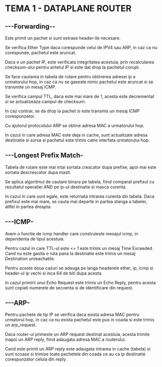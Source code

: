 
# TEMA 1 - DATAPLANE ROUTER


## ---Forwarding--

Este primit un pachet si sunt extrase header-ile necesare.

Se verifica Ether Type daca corespunde celui de IPV4 sau ARP,
in caz ca nu corespunde, pachetul este aruncat.

Daca e un pachet IP, este verificata integritatea acestuia, prin recalcularea
checksum-ului pentru antetul IP si este dat drop la pachetul corupt.

Se face cautarea in tabela de rutare pentru obtinerea adresei ip a
urmatorului hop, in caz ca nu se gaseste nimic pachetul este aruncat si
se transmite un mesaj ICMP.

Se verifica campul TTL, daca este mai mare de 1, acesta este decrementat si
se actualizeaza campul de checksum.

In caz contrar, se da drop la pachet si este transmis un mesaj ICMP
corespunzator.

Cu ajutorul protocolului ARP se obtine adresa MAC a urmatorului hop.

In cazul in care adresa MAC este deja in cache, sunt actualizate adresa
destinatie si sursa si pachetul este trimis catre interfata urmatorului hop.


## ---Longest Prefix Match-

Tabela de rutare este mai intai sortata crescator dupa prefixe,
apoi mai este sortata descrescator dupa masti.

Se aplica algoritmul de cautare binara pe tabela, fiind comparat prefixul cu
rezultatul operatiei AND pe ip-ul destinatie si masca curenta.

In cazul in care sunt egale, este returnata intrarea curenta din tabela.
Daca prefixul este mai mare, se cauta mai departe in partea stanga a tabelei,
altfel in partea dreapta.


## ---ICMP-

Avem o functie de icmp handler care construieste mesajul icmp,
in dependenta de tipul acestuia.

Pentru cazul in care TTL-ul este <= 1 este trimis un mesaj Time Exceeded.
Cand nu este gasita o ruta pana la destinatie este trimis
un mesaj Destination unreachable.

Pentru aceste doua cazuri se adauga pe langa headerele ether, ip, icmp si
header-ul ip vechi si inca 64 de biti dupa acesta.

In cazul primirii unui Echo Request este trimis un Echo Reply, pentru acesta
sunt copiati numerele de secventa si de identificare din request.

## ---ARP-

Pentru pachete de tip IP se verifica daca exista adresa MAC pentru urmatorul
hop, in caz ca nu exista pachetul este pus in coada si este trimis un arp_request.

Daca router-ul primeste un ARP request destinat acestuia, acesta trimite inapoi
un ARP reply, fiind adaugata adresa MAC a routerului.

Cand este primit un ARP reply este adaugata intrarea in cache (tabela) si sunt
scoase si trimise toate pachetele din coada ce au ca ip destinatie corespunzator celuia
din reply.


